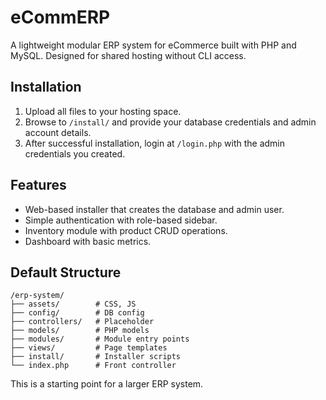 # eCommERP

A lightweight modular ERP system for eCommerce built with PHP and MySQL. Designed for shared hosting without CLI access.

## Installation
1. Upload all files to your hosting space.
2. Browse to `/install/` and provide your database credentials and admin account details.
3. After successful installation, login at `/login.php` with the admin credentials you created.

## Features
- Web-based installer that creates the database and admin user.
- Simple authentication with role-based sidebar.
- Inventory module with product CRUD operations.
- Dashboard with basic metrics.

## Default Structure
```
/erp-system/
├── assets/        # CSS, JS
├── config/        # DB config
├── controllers/   # Placeholder
├── models/        # PHP models
├── modules/       # Module entry points
├── views/         # Page templates
├── install/       # Installer scripts
└── index.php      # Front controller
```

This is a starting point for a larger ERP system.

